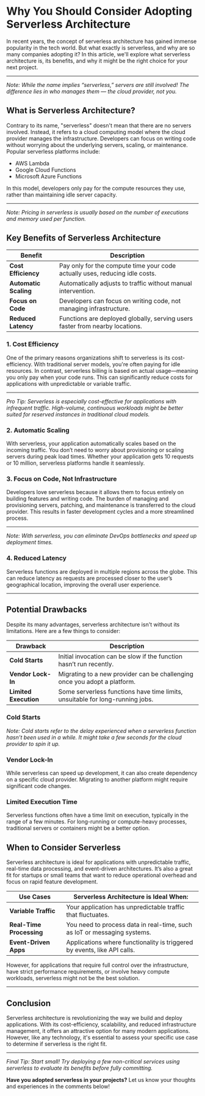 # Why You Should Consider Adopting Serverless Architecture

In recent years, the concept of serverless architecture has gained immense popularity in the tech world. But what exactly is serverless, and why are so many companies adopting it? In this article, we'll explore what serverless architecture is, its benefits, and why it might be the right choice for your next project.

---

*Note: While the name implies “serverless,” servers are still involved! The difference lies in who manages them — the cloud provider, not you.*

## What is Serverless Architecture?

Contrary to its name, "serverless" doesn't mean that there are no servers involved. Instead, it refers to a cloud computing model where the cloud provider manages the infrastructure. Developers can focus on writing code without worrying about the underlying servers, scaling, or maintenance. Popular serverless platforms include:

- AWS Lambda
- Google Cloud Functions
- Microsoft Azure Functions

In this model, developers only pay for the compute resources they use, rather than maintaining idle server capacity.

---

*Note: Pricing in serverless is usually based on the number of executions and memory used per function.*

## Key Benefits of Serverless Architecture

| Benefit               | Description                                                                  |
| --------------------- | ---------------------------------------------------------------------------- |
| **Cost Efficiency**   | Pay only for the compute time your code actually uses, reducing idle costs.  |
| **Automatic Scaling** | Automatically adjusts to traffic without manual intervention.                |
| **Focus on Code**     | Developers can focus on writing code, not managing infrastructure.           |
| **Reduced Latency**   | Functions are deployed globally, serving users faster from nearby locations. |

### 1. **Cost Efficiency**
One of the primary reasons organizations shift to serverless is its cost-efficiency. With traditional server models, you're often paying for idle resources. In contrast, serverless billing is based on actual usage—meaning you only pay when your code runs. This can significantly reduce costs for applications with unpredictable or variable traffic.

---

*Pro Tip: Serverless is especially cost-effective for applications with infrequent traffic. High-volume, continuous workloads might be better suited for reserved instances in traditional cloud models.*

### 2. **Automatic Scaling**
With serverless, your application automatically scales based on the incoming traffic. You don’t need to worry about provisioning or scaling servers during peak load times. Whether your application gets 10 requests or 10 million, serverless platforms handle it seamlessly.

### 3. **Focus on Code, Not Infrastructure**
Developers love serverless because it allows them to focus entirely on building features and writing code. The burden of managing and provisioning servers, patching, and maintenance is transferred to the cloud provider. This results in faster development cycles and a more streamlined process.

---

*Note: With serverless, you can eliminate DevOps bottlenecks and speed up deployment times.*

### 4. **Reduced Latency**
Serverless functions are deployed in multiple regions across the globe. This can reduce latency as requests are processed closer to the user’s geographical location, improving the overall user experience.

---

## Potential Drawbacks

Despite its many advantages, serverless architecture isn't without its limitations. Here are a few things to consider:

| Drawback              | Description                                                                   |
| --------------------- | ----------------------------------------------------------------------------- |
| **Cold Starts**       | Initial invocation can be slow if the function hasn’t run recently.           |
| **Vendor Lock-In**    | Migrating to a new provider can be challenging once you adopt a platform.     |
| **Limited Execution** | Some serverless functions have time limits, unsuitable for long-running jobs. |

### Cold Starts
*Note: Cold starts refer to the delay experienced when a serverless function hasn’t been used in a while. It might take a few seconds for the cloud provider to spin it up.*

### Vendor Lock-In
While serverless can speed up development, it can also create dependency on a specific cloud provider. Migrating to another platform might require significant code changes.

### Limited Execution Time
Serverless functions often have a time limit on execution, typically in the range of a few minutes. For long-running or compute-heavy processes, traditional servers or containers might be a better option.

## When to Consider Serverless

Serverless architecture is ideal for applications with unpredictable traffic, real-time data processing, and event-driven architectures. It’s also a great fit for startups or small teams that want to reduce operational overhead and focus on rapid feature development.

| Use Cases                | Serverless Architecture is Ideal When:                                   |
| ------------------------ | ------------------------------------------------------------------------ |
| **Variable Traffic**     | Your application has unpredictable traffic that fluctuates.              |
| **Real-Time Processing** | You need to process data in real-time, such as IoT or messaging systems. |
| **Event-Driven Apps**    | Applications where functionality is triggered by events, like API calls. |

However, for applications that require full control over the infrastructure, have strict performance requirements, or involve heavy compute workloads, serverless might not be the best solution.

---

## Conclusion

Serverless architecture is revolutionizing the way we build and deploy applications. With its cost-efficiency, scalability, and reduced infrastructure management, it offers an attractive option for many modern applications. However, like any technology, it's essential to assess your specific use case to determine if serverless is the right fit.

---

*Final Tip: Start small! Try deploying a few non-critical services using serverless to evaluate its benefits before fully committing.*

**Have you adopted serverless in your projects?** Let us know your thoughts and experiences in the comments below!
